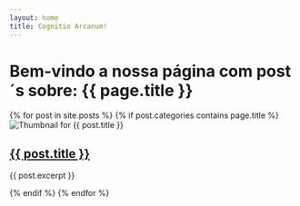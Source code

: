 ```yaml
---
layout: home
title: Cognitio Arcanum!
---
```


# Bem-vindo a nossa página com post´s sobre: {{ page.title }}

<div class="posts-grid">
    {% for post in site.posts %}
        {% if post.categories contains page.title %}
        <div class="post-item">
            <img class="post-thumbnail" src="{{ post.thumbnail }}" alt="Thumbnail for {{ post.title }}">
            <h2 class="post-title"><a href="{{ post.url }}">{{ post.title }}</a></h2>
            <p>{{ post.excerpt }}</p>
        </div>
        {% endif %}
    {% endfor %}
</div>





